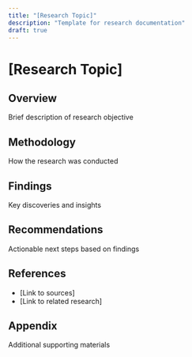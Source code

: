 ```yaml
---
title: "[Research Topic]"
description: "Template for research documentation"
draft: true
---
```


# [Research Topic]

## Overview
Brief description of research objective

## Methodology
How the research was conducted

## Findings
Key discoveries and insights

## Recommendations
Actionable next steps based on findings

## References
- [Link to sources]
- [Link to related research]

## Appendix
Additional supporting materials